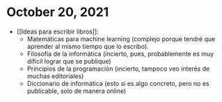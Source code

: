 # October 20, 2021

- [[Ideas para escribir libros]]:
	- Matemáticas para machine learning (complejo porque tendré que aprender al mismo tiempo que lo escribo).
	- Filosofía de la informática (incierto, pues, probablemente es muy díficil lograr que se publique)
	- Principios de la programación (incierto, tampoco veo interés de muchas editoriales)
	- Diccionario de informática (esto si es algo concreto, pero no es publicable, solo de manera online)

